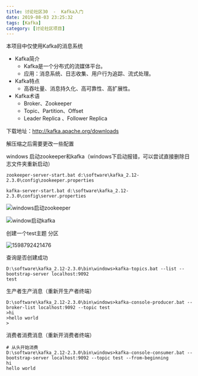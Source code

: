```yaml
---
title: 讨论社区30  -  Kafka入门
date: 2019-08-03 23:25:32
tags: [Kafka]
category: [讨论社区项目]
---
```


本项目中仅使用Kafka的消息系统

- Kafka简介
  - Kafka是一个分布式的流媒体平台。
  - 应用：消息系统、日志收集、用户行为追踪、流式处理。
- Kafka特点
  - 高吞吐量、消息持久化、高可靠性、高扩展性。
- Kafka术语
  - Broker、Zookeeper
  - Topic、Partition、Offset
  - Leader Replica 、Follower Replica

下载地址：http://kafka.apache.org/downloads

解压缩之后需要更改一些配置

windows 启动zookeeper和kafka（windows下启动报错，可以尝试直接删除日志文件夹重新启动）

```shell
zookeeper-server-start.bat d:\software\kafka_2.12-2.3.0\config\zookeeper.properties

kafka-server-start.bat d:\software\kafka_2.12-2.3.0\config\server.properties
```

![windows启动zookeeper](http://i2.tiimg.com/726074/f09da785476dd516.jpg)

![window启动kafka](http://i2.tiimg.com/726074/6e268e5245a0e8f8.jpg)

创建一个test主题 分区

![1598792421476](http://i2.tiimg.com/726074/aa14267742462333.png)

查询是否创建成功

```shell
D:\software\kafka_2.12-2.3.0\bin\windows>kafka-topics.bat --list --bootstrap-server localhost:9092
test
```

生产者生产消息（重新开生产者终端）

```shell
D:\software\kafka_2.12-2.3.0\bin\windows>kafka-console-producer.bat --broker-list localhost:9092 --topic test
>hi
>hello world
>
```

消费者消费消息（重新开消费者终端）

```shell
# 从头开始消费
D:\software\kafka_2.12-2.3.0\bin\windows>kafka-console-consumer.bat --bootstrap-server localhost:9092 --topic test --from-beginning
hi
hello world

```

